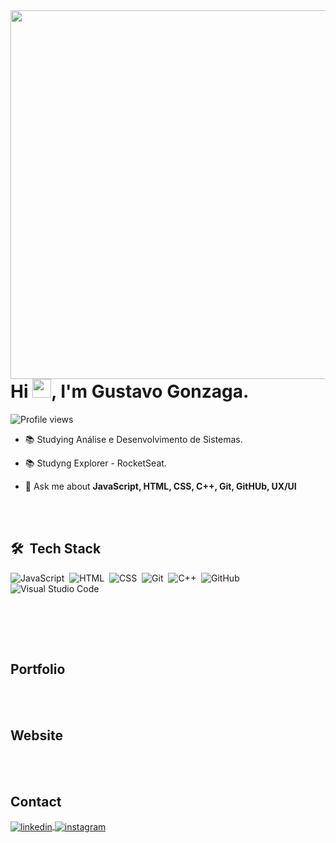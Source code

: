 
<img align="right" height="590em" src="https://raw.githubusercontent.com/gist/gonzagaa/0c41d20c218ea4125aff06a937b61021/raw/1a253efbc474f27da4dcdf7e59cb6edf6b36033a/githubcard.svg"/>
<h1 align="left">Hi <img src="https://raw.githubusercontent.com/kaueMarques/kaueMarques/master/hi.gif" height="30px">, I'm Gustavo Gonzaga.</h1>
<p align="left"> <img src="https://komarev.com/ghpvc/?username=gonzagaa&color=yellow" alt="Profile views" /> </p>

- 📚 Studying Análise e Desenvolvimento de Sistemas.

- 📚 Studyng Explorer - RocketSeat.

- 💬 Ask me about **JavaScript, HTML, CSS, C++, Git, GitHUb, UX/UI**



<br><br>

## 🛠 &nbsp;Tech Stack

![JavaScript](https://img.shields.io/badge/-JavaScript-05122A?style=flat&logo=javascript)&nbsp;
![HTML](https://img.shields.io/badge/-HTML-05122A?style=flat&logo=HTML5)&nbsp;
![CSS](https://img.shields.io/badge/-CSS-05122A?style=flat&logo=CSS3&logoColor=1572B6)&nbsp;
![Git](https://img.shields.io/badge/-Git-05122A?style=flat&logo=git)&nbsp;
![C++](https://img.shields.io/badge/-C++-05122A?style=flat&logo=C++)&nbsp;
![GitHub](https://img.shields.io/badge/-GitHub-05122A?style=flat&logo=github)&nbsp;
![Visual Studio Code](https://img.shields.io/badge/-Visual%20Studio%20Code-05122A?style=flat&logo=visual-studio-code&logoColor=007ACC)&nbsp;



<br>
<!--

## ⚙️ &nbsp;GitHub Analytics

<p align="left">
<img width="530em" src="https://github-readme-stats.vercel.app/api?username=gonzagaa&show_icons=true&theme=vision-friendly-dark" alt="Gustavo Gonzaga's stats"/>
<img width="530em" src="https://github-readme-stats.vercel.app/api/top-langs/?username=gonzagaa&layout=compact&theme=vision-friendly-dark" alt="Gustavo Gonzaga's most languages"/>
</p>
-->

<br><br>

## Portfolio

<p>
<a href="https://portfolio.gustavogonzaga.dev.br" target="_blank"></a>
</p>

<br><br>

## Website

<p>
<a href="https://gustavogonzaga.dev.br" target="_blank"></a>
</p>

<br><br>

## Contact

<p>
<a href="https://linkedin.com/in/gustavognzg" target="_blank">
  <img align="center" src="https://img.shields.io/badge/-gustavognzg-05122A?style=flat&logo=linkedin" alt="linkedin"/>
</a>
<a href="https://instagram.com/gonxgx" target="_blank">
 <img align="center" src="https://img.shields.io/badge/-gonzagaa.dev-05122A?style=flat&logo=instagram" alt="instagram"/>
</a>
</p>

<!--

<img width="490em" src="https://github-readme-twitter-gazf.vercel.app/api?id=maykbrito&layout=wide&show_reply=off&show_retweet=off" />


**maykbrito/maykbrito** is a ✨ _special_ ✨ repository because its `README.md` (this file) appears on your GitHub profile.

Here are some ideas to get you started:

- 🔭 I’m currently working on ...
- 🌱 I’m currently learning ...
- 👯 I’m looking to collaborate on ...
- 🤔 I’m looking for help with ...
- 💬 Ask me about ...
- 📫 How to reach me: ...
- 😄 Pronouns: ...
- ⚡ Fun fact: ...
-->
